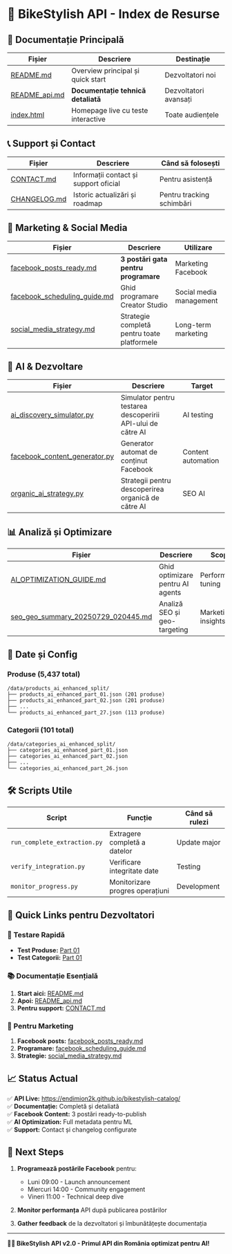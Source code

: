 # 📁 BikeStylish API - Index de Resurse

## 🚀 Documentație Principală

| Fișier | Descriere | Destinație |
|--------|-----------|------------|
| [README.md](README.md) | Overview principal și quick start | Dezvoltatori noi |
| [README_api.md](README_api.md) | **Documentație tehnică detaliată** | Dezvoltatori avansați |
| [index.html](https://endimion2k.github.io/bikestylish-catalog/) | Homepage live cu teste interactive | Toate audiențele |

## 📞 Support și Contact

| Fișier | Descriere | Când să folosești |
|--------|-----------|-------------------|
| [CONTACT.md](CONTACT.md) | Informații contact și support oficial | Pentru asistență |
| [CHANGELOG.md](CHANGELOG.md) | Istoric actualizări și roadmap | Pentru tracking schimbări |

## 📱 Marketing & Social Media

| Fișier | Descriere | Utilizare |
|--------|-----------|-----------|
| [facebook_posts_ready.md](facebook_posts_ready.md) | **3 postări gata pentru programare** | Marketing Facebook |
| [facebook_scheduling_guide.md](facebook_scheduling_guide.md) | Ghid programare Creator Studio | Social media management |
| [social_media_strategy.md](social_media_strategy.md) | Strategie completă pentru toate platformele | Long-term marketing |

## 🤖 AI & Dezvoltare

| Fișier | Descriere | Target |
|--------|-----------|--------|
| [ai_discovery_simulator.py](scripts/ai_discovery_simulator.py) | Simulator pentru testarea descoperirii API-ului de către AI | AI testing |
| [facebook_content_generator.py](scripts/facebook_content_generator.py) | Generator automat de conținut Facebook | Content automation |
| [organic_ai_strategy.py](scripts/organic_ai_strategy.py) | Strategii pentru descoperirea organică de către AI | SEO AI |

## 📊 Analiză și Optimizare

| Fișier | Descriere | Scope |
|--------|-----------|-------|
| [AI_OPTIMIZATION_GUIDE.md](AI_OPTIMIZATION_GUIDE.md) | Ghid optimizare pentru AI agents | Performance tuning |
| [seo_geo_summary_20250729_020445.md](seo_geo_summary_20250729_020445.md) | Analiză SEO și geo-targeting | Marketing insights |

## 📁 Date și Config

### Produse (5,437 total)
```
/data/products_ai_enhanced_split/
├── products_ai_enhanced_part_01.json (201 produse)
├── products_ai_enhanced_part_02.json (201 produse)  
├── ...
└── products_ai_enhanced_part_27.json (113 produse)
```

### Categorii (101 total)
```
/data/categories_ai_enhanced_split/
├── categories_ai_enhanced_part_01.json
├── categories_ai_enhanced_part_02.json
├── ...
└── categories_ai_enhanced_part_26.json
```

## 🛠️ Scripts Utile

| Script | Funcție | Când să rulezi |
|--------|---------|----------------|
| `run_complete_extraction.py` | Extragere completă a datelor | Update major |
| `verify_integration.py` | Verificare integritate date | Testing |
| `monitor_progress.py` | Monitorizare progres operațiuni | Development |

## 🎯 Quick Links pentru Dezvoltatori

### 🔗 Testare Rapidă
- **Test Produse:** [Part 01](https://endimion2k.github.io/bikestylish-catalog/data/products_ai_enhanced_split/products_ai_enhanced_part_01.json)
- **Test Categorii:** [Part 01](https://endimion2k.github.io/bikestylish-catalog/data/categories_ai_enhanced_split/categories_ai_enhanced_part_01.json)

### 📚 Documentație Esențială
1. **Start aici:** [README.md](README.md)
2. **Apoi:** [README_api.md](README_api.md) 
3. **Pentru support:** [CONTACT.md](CONTACT.md)

### 🚀 Pentru Marketing
1. **Facebook posts:** [facebook_posts_ready.md](facebook_posts_ready.md)
2. **Programare:** [facebook_scheduling_guide.md](facebook_scheduling_guide.md)
3. **Strategie:** [social_media_strategy.md](social_media_strategy.md)

## 📈 Status Actual

✅ **API Live:** https://endimion2k.github.io/bikestylish-catalog/  
✅ **Documentație:** Completă și detaliată  
✅ **Facebook Content:** 3 postări ready-to-publish  
✅ **AI Optimization:** Full metadata pentru ML  
✅ **Support:** Contact și changelog configurate  

## 🎯 Next Steps

1. **Programează postările Facebook** pentru:
   - Luni 09:00 - Launch announcement
   - Miercuri 14:00 - Community engagement  
   - Vineri 11:00 - Technical deep dive

2. **Monitor performanța** API după publicarea postărilor

3. **Gather feedback** de la dezvoltatori și îmbunătățește documentația

---

**🚴‍♂️ BikeStylish API v2.0 - Primul API din România optimizat pentru AI!**
